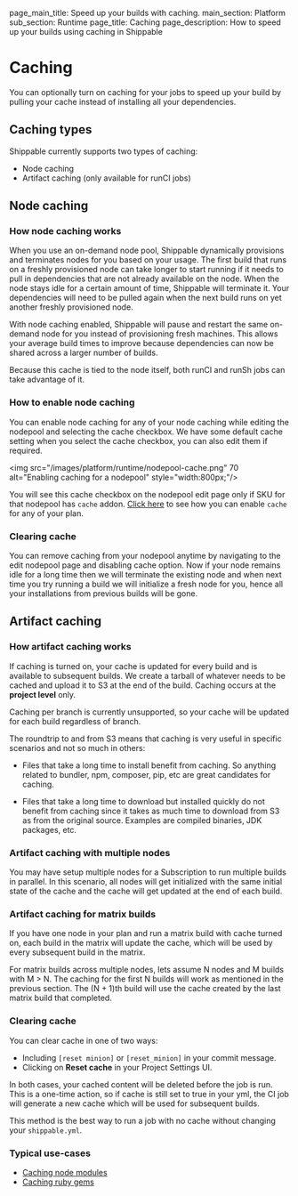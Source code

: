 page_main_title: Speed up your builds with caching.
main_section: Platform
sub_section: Runtime
page_title: Caching
page_description: How to speed up your builds using caching in Shippable

# Caching

You can optionally turn on caching for your jobs to speed up your build by pulling your cache instead of installing all your dependencies.

## Caching types
Shippable currently supports two types of caching:

* Node caching
* Artifact caching (only available for runCI jobs)

## Node caching

### How node caching works

When you use an on-demand node pool, Shippable dynamically provisions and terminates nodes for you based on your usage. The first build that runs on a freshly provisioned node can take longer to start running if it needs to pull in dependencies that are not already available on the node. When the node stays idle for a certain amount of time, Shippable will terminate it. Your dependencies will need to be pulled again when the next build runs on yet another freshly provisioned node.

With node caching enabled, Shippable will pause and restart the same on-demand node for you instead of provisioning fresh machines. This allows your average build times to improve because dependencies can now be shared across a larger number of builds.

Because this cache is tied to the node itself, both runCI and runSh jobs can take advantage of it.

### How to enable node caching

You can enable node caching for any of your node caching while editing the nodepool and selecting the cache checkbox. We have some default cache setting when you select the cache checkbox, you can also edit them if required. 

<img src="/images/platform/runtime/nodepool-cache.png"
   70  alt="Enabling caching for a nodepool" style="width:800px;"/>

You will see this cache checkbox on the nodepool edit page only if SKU for that nodepool has `cache` addon. [Click here](/platform/management/subscription/billing/) to see how you can enable `cache` for any of your plan.

### Clearing cache
You can remove caching from your nodepool anytime by navigating to the edit nodepool page and disabling cache option. Now if your node remains idle for a long time then we will terminate the existing node and when next time you try running a build we will initialize a fresh node for you, hence all your installations from previous builds will be gone.


## Artifact caching

### How artifact caching works

If caching is turned on, your cache is updated for every build and is available to subsequent builds. We create a tarball of whatever needs to be cached and upload it to S3 at the end of the build. Caching occurs at the **project level** only.

Caching per branch is currently unsupported, so your cache will be updated for each build regardless of branch.

The roundtrip to and from S3 means that caching is very useful in specific scenarios and not so much in others:

* Files that take a long time to install benefit from caching. So anything related to bundler, npm, composer, pip, etc are great candidates for caching.

* Files that take a long time to download but installed quickly do not benefit from caching since it takes as much time to download from S3 as from the original source. Examples are compiled binaries, JDK packages, etc.

### Artifact caching with multiple nodes

You may have setup multiple nodes for a Subscription to run multiple builds in parallel. In this scenario, all nodes will get initialized with the same initial state of the cache and the cache will get updated at the end of each build.

### Artifact caching for matrix builds

If you have one node in your plan and run a matrix build with cache turned on, each build in the matrix will update the cache, which will be used by every subsequent build in the matrix.

For matrix builds across multiple nodes, lets assume N nodes and M builds with M > N. The caching for the first N builds will work as mentioned in the previous section. The (N + 1)th build will use the cache created by the last matrix build that completed.

### Clearing cache

You can clear cache in one of two ways:

*  Including ``[reset minion]`` or ``[reset_minion]`` in your commit message.
*  Clicking on **Reset cache** in your Project Settings UI.

In both cases, your cached content will be deleted before the job is run. This is a one-time action, so if cache is still set to true in your yml, the CI job will generate a new cache which will be used for subsequent builds.

This method is the best way to run a job with no cache without changing your `shippable.yml`.

### Typical use-cases

* [Caching node modules](/ci/caching/#1-caching-node-modules)
* [Caching ruby gems](/ci/caching/#2-caching-ruby-gems)

